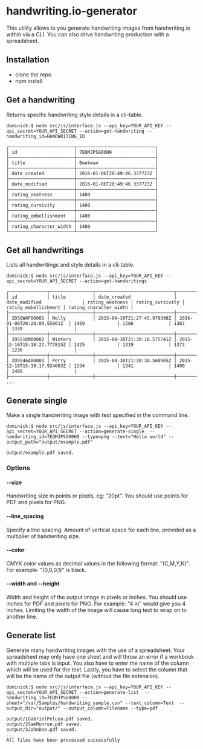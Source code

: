 # handwriting.io-generator 
This utility allows to you generate handwriting images from handwriting.io within via a CLI. You can also drive handwriting production with a spreadsheet.

## Installation

- clone the repo
- npm install

## Get a handwriting
Returns specific handwriting style details in a cli-table.
```
dominick:$ node src/js/interface.js --api_key=YOUR_API_KEY --api_secret=YOUR_API_SECRET --action=get-handwriting --handwriting_id=HANDWRITING_ID

┌────────────────────────┬─────────────────────────────┐
│ id                     │ 7EQMJPSG00H9                │
├────────────────────────┼─────────────────────────────┤
│ title                  │ Beekman                     │
├────────────────────────┼─────────────────────────────┤
│ date_created           │ 2016-01-06T20:49:46.337723Z │
├────────────────────────┼─────────────────────────────┤
│ date_modified          │ 2016-01-06T20:49:46.337723Z │
├────────────────────────┼─────────────────────────────┤
│ rating_neatness        │ 1400                        │
├────────────────────────┼─────────────────────────────┤
│ rating_cursivity       │ 1400                        │
├────────────────────────┼─────────────────────────────┤
│ rating_embellishment   │ 1400                        │
├────────────────────────┼─────────────────────────────┤
│ rating_character_width │ 1400                        │
└────────────────────────┴─────────────────────────────┘

```

## Get all handwritings
Lists all handwritings and style details in a cli-table.

```
dominick:$ node src/js/interface.js --api_key=YOUR_API_KEY --api_secret=YOUR_API_SECRET --action=get-handwritings

┌──────────────┬────────────────┬─────────────────────────────┬─────────────────────────────┬─────────────────┬──────────────────┬──────────────────────┬────────────────────────┐
│ id           │ title          │ date_created                │ date_modified               │ rating_neatness │ rating_cursivity │ rating_embellishment │ rating_character_width │
├──────────────┼────────────────┼─────────────────────────────┼─────────────────────────────┼─────────────────┼──────────────────┼──────────────────────┼────────────────────────┤
│ 2D5QW0F80001 │ Molly          │ 2015-04-30T21:27:45.979398Z │ 2016-01-06T20:28:09.55861Z  │ 1459            │ 1286             │ 1367                 │ 1339                   │
├──────────────┼────────────────┼─────────────────────────────┼─────────────────────────────┼─────────────────┼──────────────────┼──────────────────────┼────────────────────────┤
│ 2D5S18M00002 │ Winters        │ 2015-04-30T21:30:18.575741Z │ 2015-12-16T15:18:27.777815Z │ 1425            │ 1319             │ 1373                 │ 1236                   │
├──────────────┼────────────────┼─────────────────────────────┼─────────────────────────────┼─────────────────┼──────────────────┼──────────────────────┼────────────────────────┤
│ 2D5S46A80003 │ Perry          │ 2015-04-30T21:30:30.568965Z │ 2015-12-16T15:19:17.924603Z │ 1334            │ 1341             │ 1400                 │ 1489                   │
├──────────────┼────────────────┼─────────────────────────────┼─────────────────────────────┼─────────────────┼──────────────────┼──────────────────────┼────────────────────────┤
...
```

## Generate single
Make a single handwriting image with text specified in the command line.

```
dominick:$ node src/js/interface.js --api_key=YOUR_API_KEY --api_secret=YOUR_API_SECRET --action=generate-single  --handwriting_id=7EQMJPSG00H9 --type=png --text="Hello world" --output_path="output/example.pdf"

output/example.pdf saved.

```

### Options

#### --size
Handwriting size in points or pixels, eg: "20pt". You should use points for PDF and pixels for PNG.

#### --line_spacing
Specify a line spacing. Amount of vertical space for each line, provided as a multiplier of handwriting size.

#### --color
CMYK color values as decimal values in the following format: "(C,M,Y,K)". For example: "(0,0,0,1)" is black.

#### --width and --height
Width and height of the output image in pixels or inches. You should use inches for PDF and pixels for PNG. For example: "4 in" would give you 4 inches. Limiting the width of the image will cause long text to wrap on to another line.

## Generate list
Generate many handwriting images with the use of a spreadsheet. Your spreadsheet may only have one sheet and will throw an error if a workbook with multiple tabs is input. You also have to enter the name of the column which will be used for the text. Lastly, you have to select the column that will be the name of the output file (without the file extension).

```
dominick:$ node src/js/interface.js --api_key=YOUR_API_KEY --api_secret=YOUR_API_SECRET --action=generate-list  --handwriting_id=7EQMJPSG00H9 --sheet="/var/Samples/handwriting_sample.csv" --text_column=Text  --output_dir="output/" --output_column=Filename --type=pdf

output/1GabrielPeluso.pdf saved.
output/2SamMunroe.pdf saved.
output/3JohnDoe.pdf saved.
...
All files have been processed successfully

```
